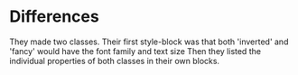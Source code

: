 # Differences
They made two classes.
Their first style-block was that both 'inverted' and 'fancy' would have the font family and text size
Then they listed the individual properties of both classes in their own blocks.
